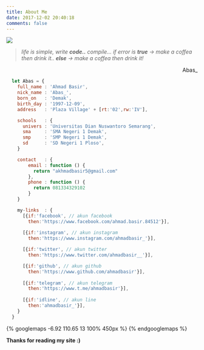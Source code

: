 ```yaml
---
title: About Me
date: 2017-12-02 20:40:18
comments: false
---
```

![](https://scontent-sin6-2.cdninstagram.com/t51.2885-15/e35/13549350_158830314530090_1853318716_n.jpg)

> _life is simple, write __code..__ compile... if error is __true__ -> make a coffea then drink it.. 
__else__ -> make a coffea then drink it!_
<p style="text-align:right">Abas_</p>

``` javascript
  let Abas = {
    full_name : 'Ahmad Basir',
    nick_name : 'Abas_',
    born_on   : 'Demak',
    birth_day : '1997-12-09',
    address   : 'Plaza Village' + [rt:'02',rw:'IV'],

    schools   : {
      univers : 'Universitas Dian Nuswantoro Semarang',
      sma     : 'SMA Negeri 1 Demak',
      smp     : 'SMP Negeri 1 Demak',
      sd      : 'SD Negeri 1 Ploso',
    }

    contact   : {
        email : function () {
          return "akhmadbasir5@gmail.com"
        },
        phone : function () {
          return 081334329102
        }
    }

    my-links  : {
      [{if:'facebook', // akun facebook
        then:'https://www.facebook.com/ahmad.basir.84512'}],
      
      [{if:'instagram', // akun instagram
        then:'https://www.instagram.com/ahmadbasir_'}],

      [{if:'twitter', // akun twitter
        then:'https://www.twitter.com/ahmadbasir__'}],

      [{if:'github', // akun github
        then:'https://www.github.com/ahmadbasir'}],
      
      [{if:'telegram', // akun telegram
        then:'https://www.t.me/ahmadbasir'}],
      
      [{if:'idline', // akun line
        then:'ahmadbasir_'}],
    }
  }
```

{% googlemaps -6.92 110.65 13 100% 450px %}
{% endgooglemaps %}

__Thanks for reading my site :)__